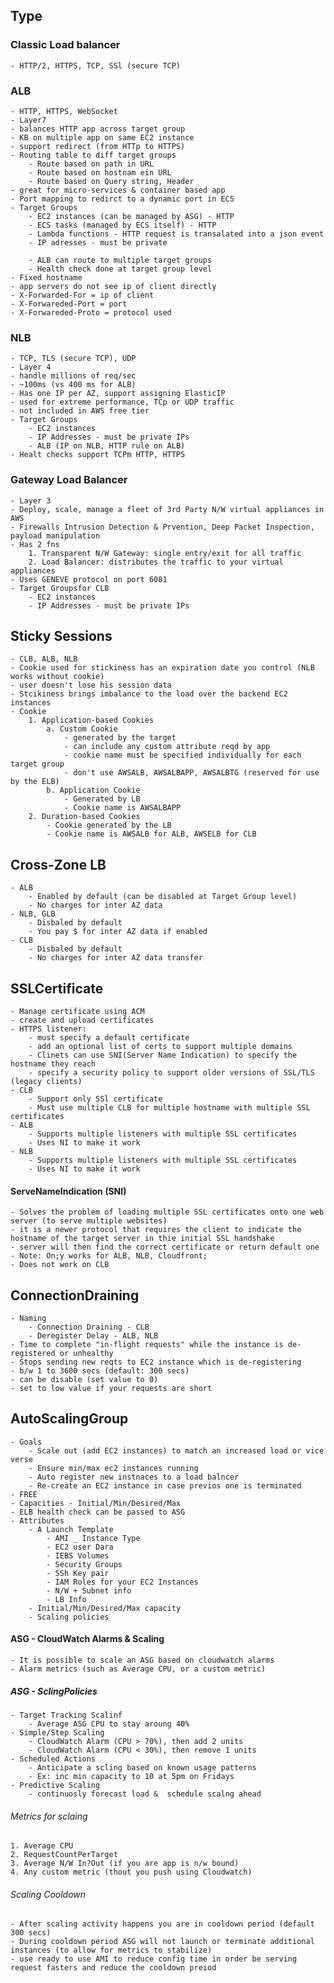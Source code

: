 ## Type
### Classic Load balancer
	- HTTP/2, HTTPS, TCP, SSl (secure TCP)
### ALB
	- HTTP, HTTPS, WebSocket
	- Layer7
	- balances HTTP app across target group
	- KB on multiple app on same EC2 instance
	- support redirect (from HTTp to HTTPS)
	- Routing table to diff target groups
		- Route based on path in URL
		- Route based on hostnam ein URL
		- Route based on Query string, Header
	- great for micro-services & container based app
	- Port mapping to redirct to a dynamic port in ECS 
	- Target Groups
		- EC2 instances (can be managed by ASG) - HTTP
		- ECS tasks (managed by ECS itself) - HTTP
		- Lambda functions - HTTP request is transalated into a json event
		- IP adresses - must be private

		- ALB can route to multiple target groups
		- Health check done at target group level
	- Fixed hostname
	- app servers do not see ip of client directly
	- X-Forwarded-For = ip of client
	- X-Forwareded-Port = port
	- X-Forwareded-Proto = protocol used

### NLB
	- TCP, TLS (secure TCP), UDP
	- Layer 4
	- handle millions of req/sec
	- ~100ms (vs 400 ms for ALB)
	- Has one IP per AZ, support assigning ElasticIP
	- used for extreme performance, TCp or UDP traffic
	- not included in AWS free tier
	- Target Groups
		- EC2 instances
		- IP Addresses - must be private IPs
		- ALB (IP on NLB, HTTP rule on ALB)
	- Healt checks support TCPm HTTP, HTTPS


### Gateway Load Balancer
	- Layer 3
	- Deploy, scale, manage a fleet of 3rd Party N/W virtual appliances in AWS
	- Firewalls Intrusion Detection & Prvention, Deep Packet Inspection, payload manipulation
	- Has 2 fns
		1. Transparent N/W Gateway: single entry/exit for all traffic
		2. Load Balancer: distributes the traffic to your virtual appliances
	- Uses GENEVE protocol on port 6081
	- Target Groupsfor CLB
		- EC2 instances
		- IP Addresses - must be private IPs


## Sticky Sessions
	- CLB, ALB, NLB
	- Cookie used for stickiness has an expiration date you control (NLB works without cookie)
	- user doesn't lose his session data
	- Stcikiness brings imbalance to the load over the backend EC2 instances
	- Cookie
		1. Application-based Cookies
			a. Custom Cookie
				- generated by the target
				- can include any custom attribute reqd by app
				- cookie name must be specified individually for each target group
				- don't use AWSALB, AWSALBAPP, AWSALBTG (reserved for use by the ELB)
			b. Application Cookie
				- Generated by LB
				- Cookie name is AWSALBAPP
		2. Duration-based Cookies
			- Cookie generated by the LB
			- Cookie name is AWSALB for ALB, AWSELB for CLB

## Cross-Zone LB
	- ALB
		- Enabled by default (can be disabled at Target Group level)
		- No charges for inter AZ data
	- NLB, GLB
		- Disbaled by default
		- You pay $ for inter AZ data if enabled
	- CLB
		- Disbaled by default
		- No charges for inter AZ data transfer

## SSLCertificate
	- Manage certificate using ACM
	- create and upload certificates
	- HTTPS listener:
		- must specify a default certificate
		- add an optional list of certs to support multiple domains
		- Clinets can use SNI(Server Name Indication) to specify the hostname they reach
		- specify a security policy to support older versions of SSL/TLS (legacy clients)
	- CLB
		- Support only SSl certificate
		- Must use multiple CLB for multiple hostname with multiple SSL certificates
	- ALB
		- Supports multiple listeners with multiple SSL certificates
		- Uses NI to make it work
	- NLB
		- Supports multiple listeners with multiple SSL certificates
		- Uses NI to make it work
#### ServeNameIndication (SNI)
	- Solves the problem of loading multiple SSL certificates onto one web server (to serve multiple websites)
	- it is a newer protocol that requires the client to indicate the hostname of the target server in thie initial SSL handshake
	- server will then find the correct certificate or return default one
	- Note: On;y works for ALB, NLB, Cloudfront; 
	- Does not work on CLB


## ConnectionDraining
	- Naming
		- Connection Draining - CLB
		- Deregister Delay - ALB, NLB
	- Time to complete "in-flight requests" while the instance is de-registered or unhealthy
	- Stops sending new reqts to EC2 instance which is de-registering
	- b/w 1 to 3600 secs (default: 300 secs)
	- can be disable (set value to 0)
	- set to low value if your requests are short


## AutoScalingGroup
	- Goals
		- Scale out (add EC2 instances) to match an increased load or vice verse
		- Ensure min/max ec2 instances running
		- Auto register new instnaces to a load balncer
		- Re-create an EC2 instance in case previos one is terminated
	- FREE
	- Capacities - Initial/Min/Desired/Max
	- ELB health check can be passed to ASG
	- Attributes
		- A Launch Template 
			- AMI _ Instance Type
			- EC2 user Dara
			- IEBS Volumes
			- Security Groups
			- SSh Key pair
			- IAM Roles for your EC2 Instances
			- N/W + Subnet info
			- LB Info
		- Initial/Min/Desired/Max capacity
		- Scaling policies

#### ASG - CloudWatch Alarms & Scaling
	- It is possible to scale an ASG based on cloudwatch alarms
	- Alarm metrics (such as Average CPU, or a custom metric) 
##### ASG - SclingPolicies
	- Target Tracking Scalinf
		- Average ASG CPU to stay aroung 40%
	- Simple/Step Scaling
		- CloudWatch Alarm (CPU > 70%), then add 2 units
		- CloudWatch Alarm (CPU < 30%), then remove 1 units
	- Scheduled Actions
		- Anticipate a scling based on known usage patterns
		- Ex: inc min capacity to 10 at 5pm on Fridays
	- Predictive Scaling
		- continuosly forecast load &  schedule scalng ahead
###### Metrics for sclaing
	1. Average CPU
	2. RequestCountPerTarget
	3. Average N/W In?Out (if you are app is n/w bound)
	4. Any custom metric (thout you push using Cloudwatch)
###### Scaling Cooldown
	- After scaling activity happens you are in cooldown period (default 300 secs)
	- During cooldown period ASG will not launch or terminate additional instances (to allow for metrics to stabilize)
	- use ready to use AMI to reduce config time in order be serving request fasters and reduce the cooldown preiod
